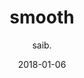 ---
title: "smooth"
subtitle: "saib."
customForwardUrl: "https://www.youtube.com/watch?v=tKQV1aYqjCY"
displayImg: "https://img.youtube.com/vi/tKQV1aYqjCY/0.jpg"
date: "2018-01-06"
newTab: true 
---